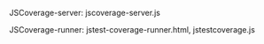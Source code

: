 JSCoverage-server: jscoverage-server.js

JSCoverage-runner: jstest-coverage-runner.html, jstestcoverage.js